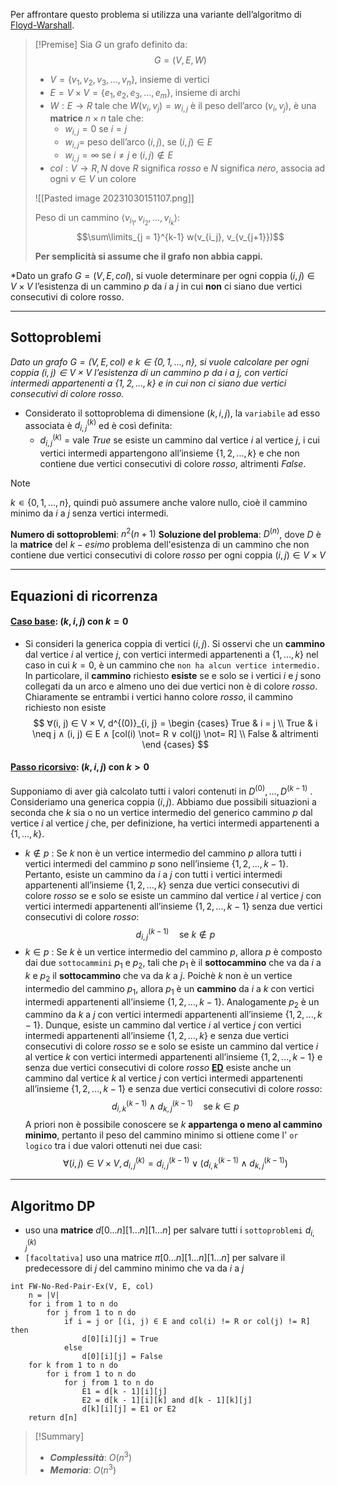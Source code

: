 Per affrontare questo problema si utilizza una variante dell’algoritmo di [Floyd-Warshall](obsidian://open?vault=obsidian-git-sync&file=Analisi%20e%20Progetto%20di%20Algoritmi%2F2.%20%F0%9F%93%8A%20Grafi%2F0.%20Floyd-Warshall).

>[!Premise]
>Sia $G$ un grafo definito da:
>$$G = (V, E, W)$$
>- $V = \{v_1, v_2, v_3, …, v_n\}$, insieme di vertici
>- $E = V × V = \{e_1, e_2, e_3, …, e_m\}$, insieme di archi
>- $W : E \rightarrow R$ tale che $W(v_i ,v_j) = w_{i,j}$ è il peso dell’arco $(v_i ,v_j)$, è una **matrice** $n×n$ tale che:
>	- $w_{i,j} = 0$ se $i = j$
>	- $w_{i,j} =$ peso dell’arco $(i,j)$, se $(i,j) ∈ E$
>	- $w_{i,j} = ∞$ se $i \neq j$ e $(i,j) ∉ E$
>- $col : V \rightarrow {R, N}$ dove $R$ significa $rosso$ e $N$ significa $nero$, associa ad ogni $v ∈ V$ un colore
>
>![[Pasted image 20231030151107.png]]
>
>Peso di un cammino $⟨v_{i_1}, v_{i_2}, ..., v_{i_k}⟩$:
>$$\sum\limits_{j = 1}^{k-1} w(v_{i_j}, v_{v_{j+1}})$$
>
>**Per semplicità si assume che il grafo non abbia cappi.**

*Dato un grafo $G = (V, E, col)$, si vuole determinare per ogni coppia $(i, j) ∈ V × V$ l’esistenza di un cammino $p$ da $i$ a $j$ in cui **non** ci siano due vertici consecutivi di colore rosso.

---
## Sottoproblemi

*Dato un grafo $G = (V, E, col)$ e $k ∈ \{0, 1, . . . , n\}$, si vuole calcolare per ogni coppia $(i, j) ∈ V × V$ l’esistenza di un cammino $p$ da $i$ a $j$, con vertici intermedi appartenenti a $\{1, 2, . . . , k\}$ e in cui non ci siano due vertici consecutivi di colore $rosso$.* 

- Considerato il sottoproblema di dimensione $(k, i, j)$, la `variabile` ad esso associata è $d^{(k)}_{i, j}$ ed è così definita:
	- $d^{(k)}_{i, j}$ = vale $True$ se esiste un cammino dal vertice $i$ al vertice $j$, i cui vertici intermedi appartengono all’insieme $\{1, 2, . . . , k\}$ e che non contiene due vertici consecutivi di colore $rosso$, altrimenti $False$.

>[!Note]
>$k ∊ \{0, 1, …, n\}$, quindi può assumere anche valore nullo, cioè il cammino minimo da $i$ a $j$ senza vertici intermedi.

**Numero di sottoproblemi**: $n^2(n+1)$
**Soluzione del problema**: $D^{(n)}$, dove $D$ è la **matrice** del $k-esimo$ problema dell'esistenza di un cammino che non contiene due vertici consecutivi di colore $rosso$ per ogni coppia $(i, j) ∈ V × V$

---
## Equazioni di ricorrenza
#### <u>**Caso base**</u>: $(k, i, j)$ con $k = 0$
- Si consideri la generica coppia di vertici $(i, j)$. Si osservi che un **cammino** dal vertice $i$ al vertice $j$, con vertici intermedi appartenenti a $\{1, . . . , k\}$ nel caso in cui $k = 0$, è un cammino che `non ha alcun vertice intermedio.`
	In particolare, il **cammino** richiesto **esiste** se e solo se i vertici $i$ e $j$ sono collegati da un arco e almeno uno dei due vertici non è di colore $rosso$. Chiaramente se entrambi i vertici hanno colore $rosso$, il cammino richiesto non esiste
$$
∀(i, j) ∈ V × V, d^{(0)}_{i, j} = 
\begin {cases}
True & i = j \\
True & i \neq j ∧ (i, j) ∈ E ∧ [col(i) \not= R ∨ col(j) \not= R] \\
False & altrimenti
\end {cases}
$$

#### <u>**Passo ricorsivo**</u>: $(k, i, j)$ con $k > 0$
Supponiamo di aver già calcolato tutti i valori contenuti in $D^{(0)}, . . . , D^{(k−1)}$ . Consideriamo una generica coppia $(i, j)$. Abbiamo due possibili situazioni a seconda che $k$ sia o no un vertice intermedio del generico cammino $p$ dal vertice $i$ al vertice $j$ che, per definizione, ha vertici intermedi appartenenti a $\{1, . . . , k\}$.
- $k ∉ p$ :
	Se $k$ non è un vertice intermedio del cammino $p$ allora tutti i vertici intermedi del cammino $p$ sono nell’insieme $\{1, 2, . . . , k − 1\}$. Pertanto, esiste un cammino da $i$ a $j$ con tutti i vertici intermedi appartenenti all’insieme $\{1, 2, . . . , k\}$ senza due vertici consecutivi di colore $rosso$ se e solo se esiste un cammino dal vertice $i$ al vertice $j$ con vertici intermedi appartenenti all’insieme $\{1, 2, . . . , k − 1\}$ senza due vertici consecutivi di colore $rosso$: $$d^{(k−1)}_{i, j} \quad\text{se }  k ∉ p$$
- $k ∈ p$ :
	Se $k$ è un vertice intermedio del cammino $p$, allora $p$ è composto dai due `sottocammini` $p_1$ e $p_2$, tali che $p_1$ è il **sottocammino** che va da $i$ a $k$ e $p_2$ il **sottocammino** che va da $k$ a $j$.
	Poichè $k$ non è un vertice intermedio del cammino $p_1$, allora $p_1$ è un **cammino** da $i$ a $k$ con vertici intermedi appartenenti all’insieme $\{1, 2, . . . , k − 1\}$. 
	Analogamente $p_2$ è un cammino da $k$ a $j$ con vertici intermedi appartenenti all’insieme $\{1, 2, . . . , k −1\}$.
	Dunque, esiste un cammino dal vertice $i$ al vertice $j$ con vertici intermedi appartenenti all’insieme $\{1, 2, . . . , k\}$ e senza due vertici consecutivi di colore $rosso$ se e solo se esiste un cammino dal vertice $i$ al vertice $k$ con vertici intermedi appartenenti all’insieme $\{1, 2, . . . , k−1\}$ e senza due vertici consecutivi di colore $rosso$ <u>**ED**</u> esiste anche un cammino dal vertice $k$ al vertice $j$ con vertici intermedi appartenenti all’insieme $\{1, 2, . . . , k − 1\}$ e senza due vertici consecutivi di colore $rosso$: $$d^{(k−1)}_{i, k} \land d^{(k−1)}_{k, j} \quad\text{se }  k ∈ p$$
A priori non è possibile conoscere se $k$ **appartenga o meno al cammino minimo**, pertanto il peso del cammino minimo si ottiene come l' `or logico` tra i due valori ottenuti nei due casi: 
$$∀ (i, j) ∈ V × V, d^{(k)}_{i, j} = d^{(k−1)}_{i, j} \lor (d^{(k−1)}_{i, k} \land d^{(k−1)}_{k, j})$$

---
## Algoritmo DP

- uso una **matrice** $d[0...n][1...n][1...n]$ per salvare tutti i `sottoproblemi` $d^{(k)}_{i,j}$
- `[facoltativa]` uso una matrice $π[0...n][1...n][1...n]$ per salvare il predecessore di $j$ del cammino minimo che va da $i$ a $j$

``` Pseudocodice TI:"FW-No-Red-Pair-Ex" "FOLD"
int FW-No-Red-Pair-Ex(V, E, col) 
	n = |V|
	for i from 1 to n do
		for j from 1 to n do
			if i = j or [(i, j) ∈ E and col(i) != R or col(j) != R] then
				d[0][i][j] = True
			else
				d[0][i][j] = False
	for k from 1 to n do
		for i from 1 to n do
			for j from 1 to n do
				E1 = d[k - 1][i][j]
				E2 = d[k - 1][i][k] and d[k - 1][k][j]
				d[k][i][j] = E1 or E2
	return d[n]
```

> [!Summary]
> - ***Complessità***: $O(n^3)$
> - ***Memoria***: $O(n^3)$